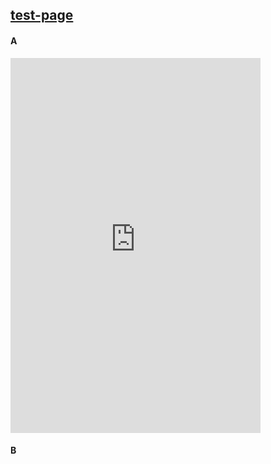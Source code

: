## [test-page](https://battleaxe.dev/test-page)

#### A

<iframe width="400" height="600" seamless frameborder="0" scrolling="no" src="https://brutalism.netlify.app/#/"> </iframe>

#### B

